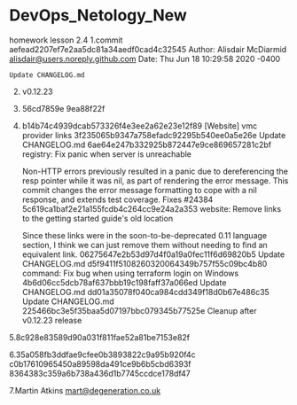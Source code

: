 # DevOps_Netology_New
homework
lesson 2.4
1.commit aefead2207ef7e2aa5dc81a34aedf0cad4c32545
Author: Alisdair McDiarmid <alisdair@users.noreply.github.com>
Date:   Thu Jun 18 10:29:58 2020 -0400

    Update CHANGELOG.md
2. v0.12.23
3. 56cd7859e     9ea88f22f
4. b14b74c4939dcab573326f4e3ee2a62e23e12f89  [Website] vmc provider links
3f235065b9347a758efadc92295b540ee0a5e26e  Update CHANGELOG.md
6ae64e247b332925b872447e9ce869657281c2bf   registry: Fix panic when server is unreachable
    
    Non-HTTP errors previously resulted in a panic due to dereferencing the
    resp pointer while it was nil, as part of rendering the error message.
    This commit changes the error message formatting to cope with a nil
    response, and extends test coverage.
 Fixes #24384
5c619ca1baf2e21a155fcdb4c264cc9e24a2a353  website: Remove links to the getting started guide's old location
    
    Since these links were in the soon-to-be-deprecated 0.11 language section, I
    think we can just remove them without needing to find an equivalent link.
06275647e2b53d97d4f0a19a0fec11f6d69820b5  Update CHANGELOG.md
d5f9411f5108260320064349b757f55c09bc4b80  command: Fix bug when using terraform login on Windows
4b6d06cc5dcb78af637bbb19c198faff37a066ed  Update CHANGELOG.md
dd01a35078f040ca984cdd349f18d0b67e486c35  Update CHANGELOG.md
225466bc3e5f35baa5d07197bbc079345b77525e  Cleanup after v0.12.23 release


5.8c928e83589d90a031f811fae52a81be7153e82f

6.35a058fb3ddfae9cfee0b3893822c9a95b920f4c
c0b17610965450a89598da491ce9b6b5cbd6393f
8364383c359a6b738a436d1b7745ccdce178df47

7.Martin Atkins <mart@degeneration.co.uk>

